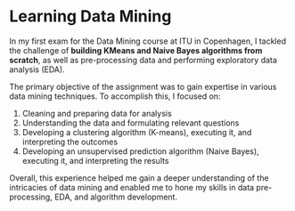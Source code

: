# Learning Data Mining

In my first exam for the Data Mining course at ITU in Copenhagen, I tackled the challenge of **building KMeans and Naive Bayes algorithms from scratch**, as well as pre-processing data and performing exploratory data analysis (EDA).

The primary objective of the assignment was to gain expertise in various data mining techniques. To accomplish this, I focused on:
1. Cleaning and preparing data for analysis
2. Understanding the data and formulating relevant questions
3. Developing a clustering algorithm (K-means), executing it, and interpreting the outcomes
4. Developing an unsupervised prediction algorithm (Naive Bayes), executing it, and interpreting the results

Overall, this experience helped me gain a deeper understanding of the intricacies of data mining and enabled me to hone my skills in data pre-processing, EDA, and algorithm development.
